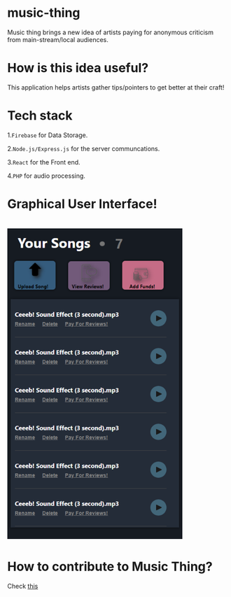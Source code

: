 # music-thing

Music thing brings a new idea of artists paying for anonymous criticism from main-stream/local audiences.

# How is this idea useful?
This application  helps artists gather tips/pointers to get better at their craft!

# Tech stack
 1.`Firebase` for Data Storage.
 
2.`Node.js/Express.js`  for the server communcations.


3.`React` for the Front end.

4.`PHP` for audio processing.

# Graphical User Interface!

<h1> 

<img width = "400px" src= "https://github.com/Beat-Rate/Beat-Rate/blob/master/React-Frontend/SampleGui/newgui.png"/>

</h1>

# How to contribute to Music Thing?
Check [this](https://github.com/RonaldColyar/music-thing/blob/master/Contributions.md)
